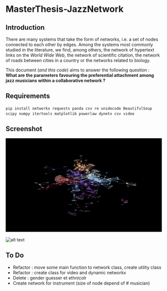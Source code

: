 # MasterThesis-JazzNetwork

## Introduction

There are many systems that take the form of networks, i.e. a set of nodes connected to each other by edges.
Among the systems most commonly studied in the literature, we find, among others, the network of hypertext
links on the *World Wide Web*, the network of scientific citation, the network of roads between cities in a country
or the networks related to biology.

This document (*and this code*) aims to answer the following question : **What are the parameters favouring the preferential attachment among jazz
musicians within a collaborative network ?**

## Requirements
`pip install networkx requests panda csv re unidecode BeautifulSoup scipy numpy itertools matplotlib powerlaw dynetx csv video`


## Screenshot

![alt text](https://raw.githubusercontent.com/jbaudru/MasterThesis-JazzNetwork/main/data/pictures/community.png)

![alt text](https://raw.githubusercontent.com/jbaudru/MasterThesis-JazzNetwork/main/data/pictures/community1.png)


## To Do

 - Refactor : move some main function to network class, create utility class
 - Refactor : create class for video and dynamic networkx
 - Delete : gender guesser et ethnicolr
 - Create network for instrument (size of node depend of # musician)
